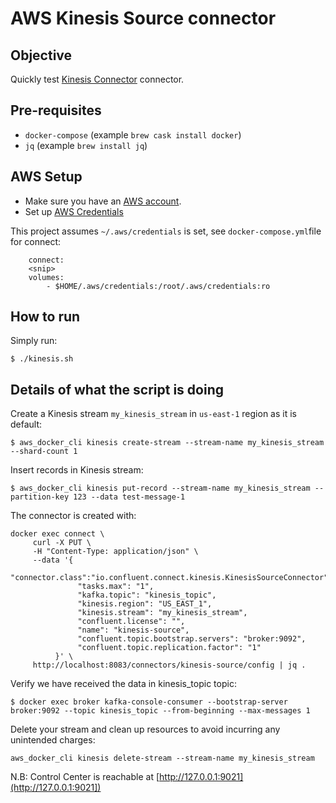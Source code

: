 # AWS Kinesis Source connector

## Objective

Quickly test [Kinesis Connector](https://docs.confluent.io/current/connect/kafka-connect-kinesis/quickstart.html) connector.

## Pre-requisites

* `docker-compose` (example `brew cask install docker`)
* `jq` (example `brew install jq`)

## AWS Setup

* Make sure you have an [AWS account](https://docs.aws.amazon.com/streams/latest/dev/before-you-begin.html#setting-up-sign-up-for-aws).
* Set up [AWS Credentials](https://docs.confluent.io/current/connect/kafka-connect-kinesis/quickstart.html#aws-credentials)

This project assumes `~/.aws/credentials` is set, see `docker-compose.yml`file for connect:

```
    connect:
    <snip>
    volumes:
        - $HOME/.aws/credentials:/root/.aws/credentials:ro
```

## How to run

Simply run:

```
$ ./kinesis.sh
```

## Details of what the script is doing

Create a Kinesis stream `my_kinesis_stream` in `us-east-1` region as it is default:

```
$ aws_docker_cli kinesis create-stream --stream-name my_kinesis_stream --shard-count 1
```

Insert records in Kinesis stream:

```
$ aws_docker_cli kinesis put-record --stream-name my_kinesis_stream --partition-key 123 --data test-message-1
```

The connector is created with:

```
docker exec connect \
     curl -X PUT \
     -H "Content-Type: application/json" \
     --data '{
        "connector.class":"io.confluent.connect.kinesis.KinesisSourceConnector",
               "tasks.max": "1",
               "kafka.topic": "kinesis_topic",
               "kinesis.region": "US_EAST_1",
               "kinesis.stream": "my_kinesis_stream",
               "confluent.license": "",
               "name": "kinesis-source",
               "confluent.topic.bootstrap.servers": "broker:9092",
               "confluent.topic.replication.factor": "1"
          }' \
     http://localhost:8083/connectors/kinesis-source/config | jq .
```

Verify we have received the data in kinesis_topic topic:

```
$ docker exec broker kafka-console-consumer --bootstrap-server broker:9092 --topic kinesis_topic --from-beginning --max-messages 1
```

Delete your stream and clean up resources to avoid incurring any unintended charges:

```
aws_docker_cli kinesis delete-stream --stream-name my_kinesis_stream
```

N.B: Control Center is reachable at [http://127.0.0.1:9021](http://127.0.0.1:9021])
